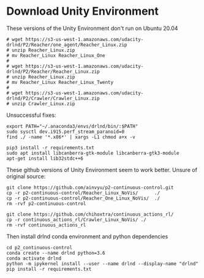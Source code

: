 
# Download Unity Environment

These versions of the Unity Environment don't run on Ubuntu 20.04 
```
# wget https://s3-us-west-1.amazonaws.com/udacity-drlnd/P2/Reacher/one_agent/Reacher_Linux.zip
# unzip Reacher_Linux.zip
# mv Reacher_Linux Reacher_Linux_One
# 
# wget https://s3-us-west-1.amazonaws.com/udacity-drlnd/P2/Reacher/Reacher_Linux.zip
# unzip Reacher_Linux.zip
# mv Reacher_Linux Reacher_Linux_Twenty
# 
# wget https://s3-us-west-1.amazonaws.com/udacity-drlnd/P2/Crawler/Crawler_Linux.zip
# unzip Crawler_Linux.zip 
```

Unsuccessful fixes:
```
export PATH="~/.anaconda3/envs/drlnd/bin/:$PATH"
sudo sysctl dev.i915.perf_stream_paranoid=0
find ./ -name '*.x86*' | xargs -L1 chmod a+x -v

pip3 install -r requirements.txt
sudo apt install libcanberra-gtk-module libcanberra-gtk3-module
apt-get install lib32stdc++6
```

These github versions of Unity Environment seem to work better. Unsure of original source:
```
git clone https://github.com/ainvyu/p2-continuous-control.git
cp -r p2-continuous-control/Reacher_Linux_NoVis/      ./
cp -r p2-continuous-control/Reacher_One_Linux_NoVis/  ./
rm -rvf p2-continuous-control

git clone https://github.com/chihoxtra/continuous_actions_rl/
cp -r continuous_actions_rl/Crawler_Linux_NoVis/ ./
rm -rvf continuous_actions_rl
```

Then install drlnd conda environment and python dependencies
```
cd p2_continuous-control
conda create --name drlnd python=3.6 
conda activate drlnd
python -m ipykernel install --user --name drlnd --display-name "drlnd"
pip install -r requirements.txt
```
